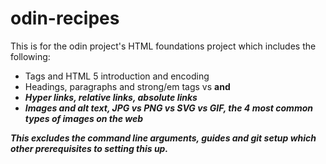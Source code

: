 # odin-recipes

This is for the odin project's HTML foundations project which includes the following:

- Tags and HTML 5 introduction and encoding
- Headings, paragraphs and strong/em tags vs <b> and <i>
- Hyper links, relative links, absolute links
- Images and alt text, JPG vs PNG vs SVG vs GIF, the 4 most common types of images on the web

This excludes the command line arguments, guides and git setup which other prerequisites to setting this up.
